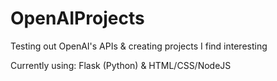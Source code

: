 # OpenAIProjects
Testing out OpenAI's APIs &amp; creating projects I find interesting

Currently using: Flask (Python) & HTML/CSS/NodeJS
